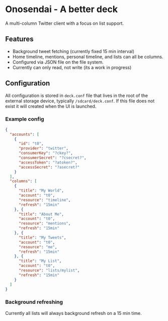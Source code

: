 Onosendai - A better deck
=========================

A multi-column Twitter client with a focus on list support.

Features
--------

* Background tweet fetching (currently fixed 15 min interval)
* Home timeline, mentions, personal timeline, and lists can all be columns.
* Configured via JSON file on the file system.
* Currently can only read, not write (its a work in progress)

Configuration
-------------

All configuration is stored in `deck.conf` file that lives in the root
of the external storage device, typically `/sdcard/deck.conf`.
If this file does not exist it will created when the UI is launched.

### Example config

```JSON
{
  "accounts": [
    {
      "id": "t0",
      "provider": "twitter",
      "consumerKey": "?ckey?",
      "consumerSecret": "?csecret?",
      "accessToken": "?atoken?",
      "accessSecret": "?asecret?"
    }
  ],
  "columns": [
    {
      "title": "My World",
      "account": "t0",
      "resource": "timeline",
      "refresh": "15min"
    }, {
      "title": "About Me",
      "account": "t0",
      "resource": "mentions",
      "refresh": "15min"
    }, {
      "title": "My Tweets",
      "account": "t0",
      "resource": "me",
      "refresh": "15min"
    }, {
      "title": "My List",
      "account": "t0",
      "resource": "lists/mylist",
      "refresh": "15min"
    }
  ]
}
```

### Background refreshing

Currently all lists will always background refresh on a 15 min time.

